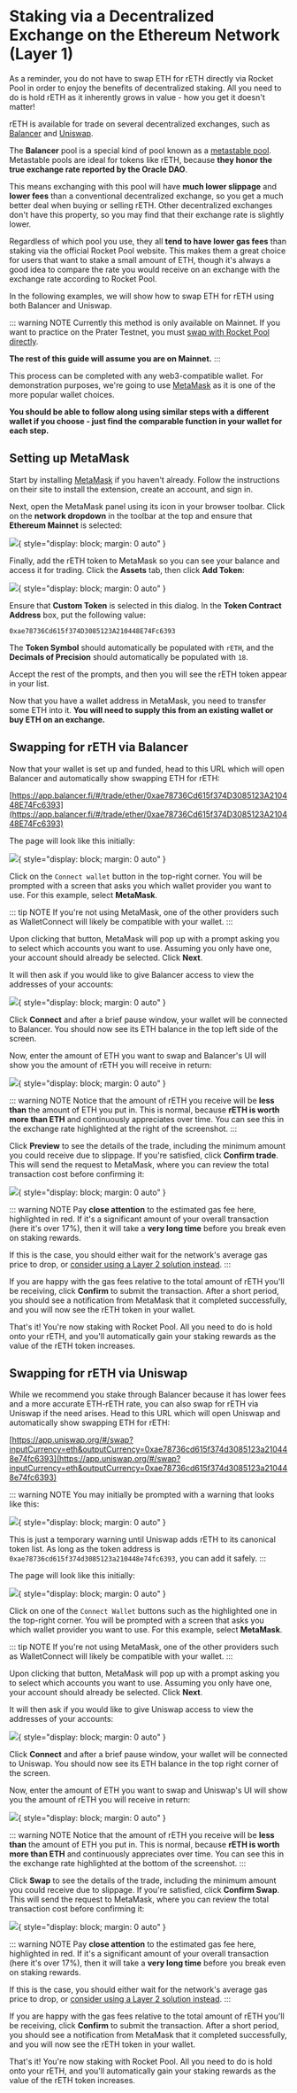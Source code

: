 # Staking via a Decentralized Exchange on the Ethereum Network (Layer 1)

As a reminder, you do not have to swap ETH for rETH directly via Rocket Pool in order to enjoy the benefits of decentralized staking.
All you need to do is hold rETH as it inherently grows in value - how you get it doesn't matter!

rETH is available for trade on several decentralized exchanges, such as [Balancer](https://docs.balancer.fi/) and [Uniswap](https://docs.uniswap.org/protocol/introduction).

The **Balancer** pool is a special kind of pool known as a [metastable pool](https://docs.balancer.fi/products/balancer-pools/metastable-pools).
Metastable pools are ideal for tokens like rETH, because **they honor the true exchange rate reported by the Oracle DAO**.

This means exchanging with this pool will have **much lower slippage** and **lower fees** than a conventional decentralized exchange, so you get a much better deal when buying or selling rETH.
Other decentralized exchanges don't have this property, so you may find that their exchange rate is slightly lower.

Regardless of which pool you use, they all **tend to have lower gas fees** than staking via the official Rocket Pool website.
This makes them a great choice for users that want to stake a small amount of ETH, though it's always a good idea to compare the rate you would receive on an exchange with the exchange rate according to Rocket Pool.

In the following examples, we will show how to swap ETH for rETH using both Balancer and Uniswap.

::: warning NOTE
Currently this method is only available on Mainnet.
If you want to practice on the Prater Testnet, you must [swap with Rocket Pool directly](./via-rp).

**The rest of this guide will assume you are on Mainnet.**
:::

This process can be completed with any web3-compatible wallet.
For demonstration purposes, we're going to use [MetaMask](https://metamask.io/) as it is one of the more popular wallet choices.

**You should be able to follow along using similar steps with a different wallet if you choose - just find the comparable function in your wallet for each step.**

## Setting up MetaMask

Start by installing [MetaMask](https://metamask.io/) if you haven't already.
Follow the instructions on their site to install the extension, create an account, and sign in.

Next, open the MetaMask panel using its icon in your browser toolbar.
Click on the **network dropdown** in the toolbar at the top and ensure that **Ethereum Mainnet** is selected:

![](./images/mm_network_main.png){ style="display: block; margin: 0 auto" }

Finally, add the rETH token to MetaMask so you can see your balance and access it for trading.
Click the **Assets** tab, then click **Add Token**:

![](./images/mm_add_token.png){ style="display: block; margin: 0 auto" }

Ensure that **Custom Token** is selected in this dialog.
In the **Token Contract Address** box, put the following value:

```
0xae78736Cd615f374D3085123A210448E74Fc6393
```

The **Token Symbol** should automatically be populated with `rETH`, and the **Decimals of Precision** should automatically be populated with `18`.

Accept the rest of the prompts, and then you will see the rETH token appear in your list.

Now that you have a wallet address in MetaMask, you need to transfer some ETH into it.
**You will need to supply this from an existing wallet or buy ETH on an exchange.**

## Swapping for rETH via Balancer

Now that your wallet is set up and funded, head to this URL which will open Balancer and automatically show swapping ETH for rETH:

[https://app.balancer.fi/#/trade/ether/0xae78736Cd615f374D3085123A210448E74Fc6393](https://app.balancer.fi/#/trade/ether/0xae78736Cd615f374D3085123A210448E74Fc6393)

The page will look like this initially:

![](./images/balancer.png){ style="display: block; margin: 0 auto" }

Click on the `Connect wallet` button in the top-right corner.
You will be prompted with a screen that asks you which wallet provider you want to use.
For this example, select **MetaMask**.

::: tip NOTE
If you're not using MetaMask, one of the other providers such as WalletConnect will likely be compatible with your wallet.
:::

Upon clicking that button, MetaMask will pop up with a prompt asking you to select which accounts you want to use.
Assuming you only have one, your account should already be selected.
Click **Next**.

It will then ask if you would like to give Balancer access to view the addresses of your accounts:

![](./images/bal_connect.png){ style="display: block; margin: 0 auto" }

Click **Connect** and after a brief pause window, your wallet will be connected to Balancer.
You should now see its ETH balance in the top left side of the screen.

Now, enter the amount of ETH you want to swap and Balancer's UI will show you the amount of rETH you will receive in return:

![](./images/bal_swap.png){ style="display: block; margin: 0 auto" }

::: warning NOTE
Notice that the amount of rETH you receive will be **less than** the amount of ETH you put in.
This is normal, because **rETH is worth more than ETH** and continuously appreciates over time.
You can see this in the exchange rate highlighted at the right of the screenshot.
:::

Click **Preview** to see the details of the trade, including the minimum amount you could receive due to slippage.
If you're satisfied, click **Confirm trade**.
This will send the request to MetaMask, where you can review the total transaction cost before confirming it:

![](./images/mm_gas.png){ style="display: block; margin: 0 auto" }

::: warning NOTE
Pay **close attention** to the estimated gas fee here, highlighted in red.
If it's a significant amount of your overall transaction (here it's over 17%), then it will take a **very long time** before you break even on staking rewards.

If this is the case, you should either wait for the network's average gas price to drop, or [consider using a Layer 2 solution instead](./via-l2).
:::

If you are happy with the gas fees relative to the total amount of rETH you'll be receiving, click **Confirm** to submit the transaction.
After a short period, you should see a notification from MetaMask that it completed successfully, and you will now see the rETH token in your wallet.

That's it! You're now staking with Rocket Pool. All you need to do is hold onto your rETH, and you'll automatically gain your staking rewards as the value of the rETH token increases.

## Swapping for rETH via Uniswap

While we recommend you stake through Balancer because it has lower fees and a more accurate ETH-rETH rate, you can also swap for rETH via Uniswap if the need arises.
Head to this URL which will open Uniswap and automatically show swapping ETH for rETH:

[https://app.uniswap.org/#/swap?inputCurrency=eth&outputCurrency=0xae78736cd615f374d3085123a210448e74fc6393](https://app.uniswap.org/#/swap?inputCurrency=eth&outputCurrency=0xae78736cd615f374d3085123a210448e74fc6393)

::: warning NOTE
You may initially be prompted with a warning that looks like this:

![](./images/unknown_token.jpg){ style="display: block; margin: 0 auto" }

This is just a temporary warning until Uniswap adds rETH to its canonical token list.
As long as the token address is `0xae78736cd615f374d3085123a210448e74fc6393`, you can add it safely.
:::

The page will look like this initially:

![](./images/uni_connect.png){ style="display: block; margin: 0 auto" }

Click on one of the `Connect Wallet` buttons such as the highlighted one in the top-right corner.
You will be prompted with a screen that asks you which wallet provider you want to use.
For this example, select **MetaMask**.

::: tip NOTE
If you're not using MetaMask, one of the other providers such as WalletConnect will likely be compatible with your wallet.
:::

Upon clicking that button, MetaMask will pop up with a prompt asking you to select which accounts you want to use.
Assuming you only have one, your account should already be selected.
Click **Next**.

It will then ask if you would like to give Uniswap access to view the addresses of your accounts:

![](./images/mm_connect.png){ style="display: block; margin: 0 auto" }

Click **Connect** and after a brief pause window, your wallet will be connected to Uniswap.
You should now see its ETH balance in the top right corner of the screen.

Now, enter the amount of ETH you want to swap and Uniswap's UI will show you the amount of rETH you will receive in return:

![](./images/uni_swap.png){ style="display: block; margin: 0 auto" }

::: warning NOTE
Notice that the amount of rETH you receive will be **less than** the amount of ETH you put in.
This is normal, because **rETH is worth more than ETH** and continuously appreciates over time.
You can see this in the exchange rate highlighted at the bottom of the screenshot.
:::

Click **Swap** to see the details of the trade, including the minimum amount you could receive due to slippage.
If you're satisfied, click **Confirm Swap**.
This will send the request to MetaMask, where you can review the total transaction cost before confirming it:

![](./images/mm_gas.png){ style="display: block; margin: 0 auto" }

::: warning NOTE
Pay **close attention** to the estimated gas fee here, highlighted in red.
If it's a significant amount of your overall transaction (here it's over 17%), then it will take a **very long time** before you break even on staking rewards.

If this is the case, you should either wait for the network's average gas price to drop, or [consider using a Layer 2 solution instead](./via-l2).
:::

If you are happy with the gas fees relative to the total amount of rETH you'll be receiving, click **Confirm** to submit the transaction.
After a short period, you should see a notification from MetaMask that it completed successfully, and you will now see the rETH token in your wallet.

That's it! You're now staking with Rocket Pool. All you need to do is hold onto your rETH, and you'll automatically gain your staking rewards as the value of the rETH token increases.

